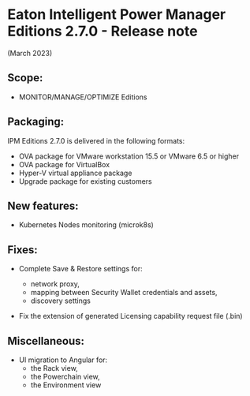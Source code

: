 # Eaton Intelligent Power Manager Editions 2.7.0 - Release note
(March 2023)

## Scope:
* MONITOR/MANAGE/OPTIMIZE Editions

## Packaging:
IPM Editions 2.7.0 is delivered in the following formats:

* OVA package for VMware workstation 15.5 or VMware 6.5 or higher
* OVA package for VirtualBox
* Hyper-V virtual appliance package
* Upgrade package for existing customers

## New features:

* Kubernetes Nodes monitoring (microk8s)

## Fixes:

* Complete Save & Restore settings for:
  - network proxy,
  - mapping between Security Wallet credentials and assets,
  - discovery settings

* Fix the extension of generated Licensing capability request file (.bin)

## Miscellaneous:
* UI migration to Angular for:
  - the Rack view,
  - the Powerchain view,
  - the Environment view

